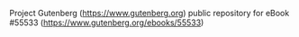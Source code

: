 Project Gutenberg (https://www.gutenberg.org) public repository for
eBook #55533 (https://www.gutenberg.org/ebooks/55533)
